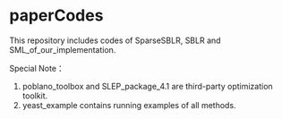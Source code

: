 # paperCodes

This repository includes codes of SparseSBLR, SBLR and SML_of_our_implementation.

Special Note：

1. poblano_toolbox and SLEP_package_4.1 are third-party optimization toolkit.
2. yeast_example contains running examples of all methods.




